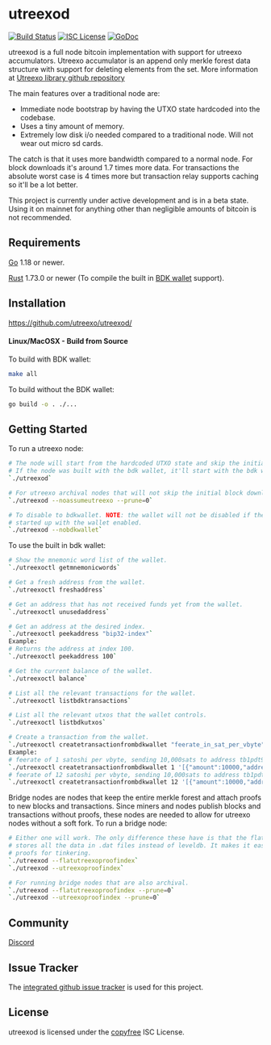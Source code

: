 utreexod
====

[![Build Status](https://github.com/utreexo/utreexod/actions/workflows/go.yml/badge.svg)](https://github.com/utreexo/utreexod/actions)
[![ISC License](https://img.shields.io/badge/license-ISC-blue.svg)](http://copyfree.org)
[![GoDoc](https://img.shields.io/badge/godoc-reference-blue.svg)](https://godoc.org/github.com/utreexo/utreexod)

utreexod is a full node bitcoin implementation with support for utreexo accumulators. Utreexo accumulator is
an append only merkle forest data structure with support for deleting elements from the set. More information at
[Utreexo library github repository](https://github.com/utreexo/utreexo)

The main features over a traditional node are:

- Immediate node bootstrap by having the UTXO state hardcoded into the codebase.
- Uses a tiny amount of memory.
- Extremely low disk i/o needed compared to a traditional node. Will not wear out micro sd cards.

The catch is that it uses more bandwidth compared to a normal node. For block downloads it's around 1.7
times more data. For transactions the absolute worst case is 4 times more but transaction relay supports
caching so it'll be a lot better.

This project is currently under active development and is in a beta state. Using it on mainnet for anything
other than negligible amounts of bitcoin is not recommended.

## Requirements

[Go](http://golang.org) 1.18 or newer.

[Rust](http://rust-lang.org) 1.73.0 or newer (To compile the built in [BDK wallet](https://bitcoindevkit.org) support).

## Installation

https://github.com/utreexo/utreexod/

#### Linux/MacOSX - Build from Source

To build with BDK wallet:

```bash
make all
```

To build without the BDK wallet:

```bash
go build -o . ./...
```

## Getting Started

To run a utreexo node:

```bash
# The node will start from the hardcoded UTXO state and skip the initial block download.
# If the node was built with the bdk wallet, it'll start with the bdk wallet enabled.
`./utreexod`

# For utreexo archival nodes that will not skip the initial block download.
`./utreexod --noassumeutreexo --prune=0`

# To disable to bdkwallet. NOTE: the wallet will not be disabled if the node had ever
# started up with the wallet enabled.
`./utreexod --nobdkwallet`
```

To use the built in bdk wallet:

```bash
# Show the mnemonic word list of the wallet.
`./utreexoctl getmnemonicwords`

# Get a fresh address from the wallet.
`./utreexoctl freshaddress`

# Get an address that has not received funds yet from the wallet.
`./utreexoctl unusedaddress`

# Get an address at the desired index.
`./utreexoctl peekaddress "bip32-index"`
Example:
# Returns the address at index 100.
`./utreexoctl peekaddress 100`

# Get the current balance of the wallet.
`./utreexoctl balance`

# List all the relevant transactions for the wallet.
`./utreexoctl listbdktransactions`

# List all the relevant utxos that the wallet controls.
`./utreexoctl listbdkutxos`

# Create a transaction from the wallet.
`./utreexoctl createtransactionfrombdkwallet "feerate_in_sat_per_vbyte" [{"amount":n,"address":"value"},...]`
Example:
# feerate of 1 satoshi per vbyte, sending 10,000sats to address tb1pdt9hl8ymdetdmvgk54aft8jaq4xle998m8e6adwxs4vh7vwpl9jsyadlhq
`./utreexoctl createtransactionfrombdkwallet 1 '[{"amount":10000,"address":"tb1pdt9hl8ymdetdmvgk54aft8jaq4xle998m8e6adwxs4vh7vwpl9jsyadlhq"}]'`
# feerate of 12 satoshi per vbyte, sending 10,000sats to address tb1pdt9hl8ymdetdmvgk54aft8jaq4xle998m8e6adwxs4vh7vwpl9jsyadlhq and 20,000sats to address tb1puuv30z568uc58c40duwl5ytyu5898fyehlyqtm0al2xk70z8tw0qcxfn6w
`./utreexoctl createtransactionfrombdkwallet 12 '[{"amount":10000,"address":"tb1pdt9hl8ymdetdmvgk54aft8jaq4xle998m8e6adwxs4vh7vwpl9jsyadlhq"},{"amount":20000,"address":"tb1puuv30z568uc58c40duwl5ytyu5898fyehlyqtm0al2xk70z8tw0qcxfn6w"}]'`
```

Bridge nodes are nodes that keep the entire merkle forest and attach proofs to new blocks
and transactions. Since miners and nodes publish blocks and transactions without proofs, these
nodes are needed to allow for utreexo nodes without a soft fork. To run a bridge node:

```bash
# Either one will work. The only difference these have is that the flatutreexoproofindex
# stores all the data in .dat files instead of leveldb. It makes it easier to read the
# proofs for tinkering.
`./utreexod --flatutreexoproofindex`
`./utreexod --utreexoproofindex`

# For running bridge nodes that are also archival.
`./utreexod --flatutreexoproofindex --prune=0`
`./utreexod --utreexoproofindex --prune=0`
```

## Community

[Discord](https://discord.gg/6jRY2hqf3G)

## Issue Tracker

The [integrated github issue tracker](https://github.com/utreexo/utreexod/issues)
is used for this project.

## License

utreexod is licensed under the [copyfree](http://copyfree.org) ISC License.
